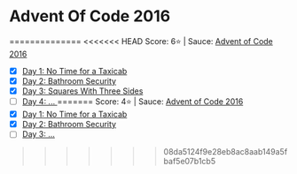 # Advent Of Code 2016
==============
<<<<<<< HEAD
Score: 6:star: | Sauce: [Advent of Code 2016](http://adventofcode.com/2016)
- [x] [Day 1: No Time for a Taxicab](http://adventofcode.com/2016/day/1)
- [x] [Day 2: Bathroom Security](http://adventofcode.com/2016/day/2)
- [x] [Day 3: Squares With Three Sides ](http://adventofcode.com/2016/day/3)
- [ ] [Day 4: ... ](http://adventofcode.com/2016/day/4)
=======
Score: 4:star: | Sauce: [Advent of Code 2016](http://adventofcode.com/2016)
- [x] [Day 1: No Time for a Taxicab](http://adventofcode.com/2016/day/1)
- [x] [Day 2: Bathroom Security](http://adventofcode.com/2016/day/2)
- [ ] [Day 3: ... ](http://adventofcode.com/2016/day/3)
>>>>>>> 08da5124f9e28eb8ac8aab149a5fbaf5e07b1cb5
